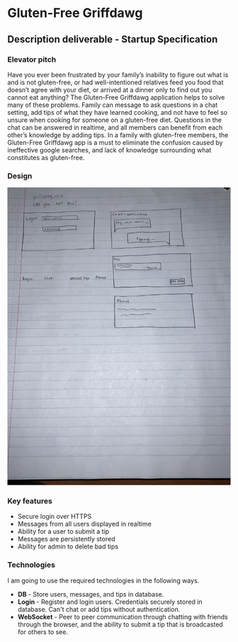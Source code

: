 # Gluten-Free Griffdawg

## Description deliverable - Startup Specification

### Elevator pitch

Have you ever been frustrated by your family’s inability to figure out what is and is not gluten-free, or had well-intentioned relatives feed you food that doesn’t agree with your diet, or arrived at a dinner only to find out you cannot eat anything? The Gluten-Free Griffdawg application helps to solve many of these problems. Family can message to ask questions in a chat setting, add tips of what they have learned cooking, and not have to feel so unsure when cooking for someone on a gluten-free diet. Questions in the chat can be answered in realtime, and all members can benefit from each other’s knowledge by adding tips. In a family with gluten-free members, the Gluten-Free Griffdawg app is a must to eliminate the confusion caused by ineffective google searches, and lack of knowledge surrounding what constitutes as gluten-free.

### Design

![startupSketch](startupSketch.jpg)

### Key features

- Secure login over HTTPS
- Messages from all users displayed in realtime
- Ability for a user to submit a tip
- Messages are persistently stored
- Ability for admin to delete bad tips

### Technologies

I am going to use the required technologies in the following ways.


- **DB** - Store users, messages, and tips in database.
- **Login** - Register and login users. Credentials securely stored in database. Can't chat or add tips without authentication.
- **WebSocket** - Peer to peer communication through chatting with friends through the browser, and the ability to submit a tip that is broadcasted for others to see.

